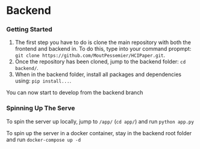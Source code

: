 # Backend

### Getting Started

1. The first step you have to do is clone the main repository with both the frontend and backend in. To do this, type into your command propmpt: `git clone https://github.com/MoutPessemier/HCIPaper.git`.
2. Once the repository has been cloned, jump to the backend folder: `cd backend/`.
3. When in the backend folder, install all packages and dependencies using: `pip install...`.

You can now start to develop from the backend branch

### Spinning Up The Serve

To spin the server up locally, jump to `/app/` (`cd app/`) and run `python app.py`

To spin up the server in a docker container, stay in the backend root folder and run `docker-compose up -d`
